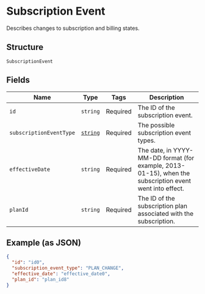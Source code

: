 
# Subscription Event

Describes changes to subscription and billing states.

## Structure

`SubscriptionEvent`

## Fields

| Name | Type | Tags | Description |
|  --- | --- | --- | --- |
| `id` | `string` | Required | The ID of the subscription event. |
| `subscriptionEventType` | [`string`](/doc/models/subscription-event-subscription-event-type.md) | Required | The possible subscription event types. |
| `effectiveDate` | `string` | Required | The date, in YYYY-MM-DD format (for<br>example, 2013-01-15), when the subscription event went into effect. |
| `planId` | `string` | Required | The ID of the subscription plan associated with the subscription. |

## Example (as JSON)

```json
{
  "id": "id0",
  "subscription_event_type": "PLAN_CHANGE",
  "effective_date": "effective_date0",
  "plan_id": "plan_id8"
}
```

